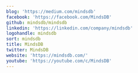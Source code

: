 ```yaml
---
blog: 'https://medium.com/mindsdb'
facebook: 'https://facebook.com/MindsDB'
github: mindsdb/mindsdb
linkedin: 'https://linkedin.com/company/mindsdb'
logohandle: mindsdb
sort: mindsdb
title: MindsDB
twitter: MindsDB
website: 'https://mindsdb.com/'
youtube: 'https://youtube.com/c/MindsDB'
---
```

